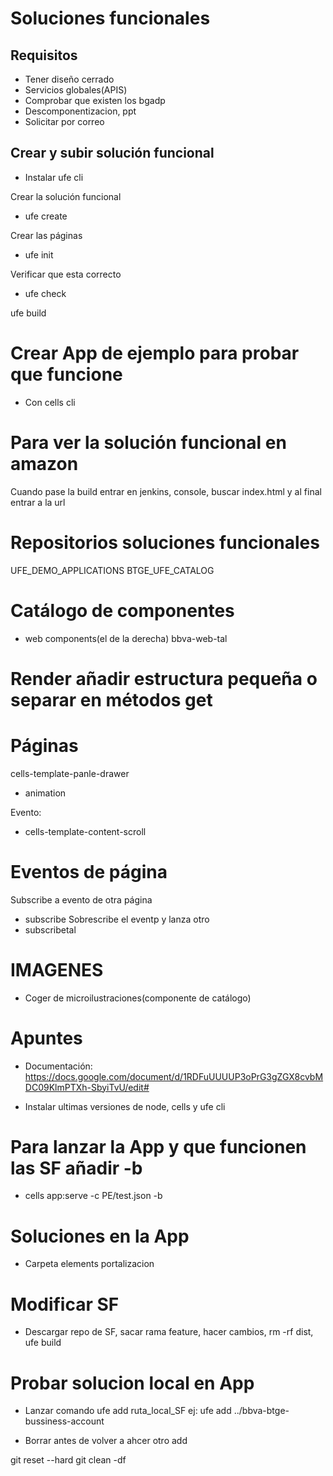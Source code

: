# Soluciones funcionales

## Requisitos

- Tener diseño cerrado
- Servicios globales(APIS)
- Comprobar que existen los bgadp
- Descomponentizacion, ppt
- Solicitar por correo

## Crear y subir solución funcional

- Instalar ufe cli

Crear la solución funcional
- ufe create

Crear las páginas
- ufe init

Verificar que esta correcto
- ufe check

ufe build

# Crear App de ejemplo para probar que funcione

- Con cells cli

# Para ver la solución funcional en amazon

Cuando pase la build entrar en jenkins, console, buscar index.html y al final entrar a la url

# Repositorios soluciones funcionales
UFE_DEMO_APPLICATIONS
BTGE_UFE_CATALOG


# Catálogo de componentes
- web components(el de la derecha)
bbva-web-tal

# Render añadir estructura pequeña o separar en métodos get

# Páginas
cells-template-panle-drawer

- animation

Evento:
- cells-template-content-scroll

# Eventos de página
Subscribe a evento de otra página
- subscribe
Sobrescribe el eventp y lanza otro
- subscribetal 

# IMAGENES

- Coger de microilustraciones(componente de catálogo)








# Apuntes

- Documentación: https://docs.google.com/document/d/1RDFuUUUUP3oPrG3gZGX8cvbMDC09KlmPTXh-SbyiTvU/edit#

- Instalar ultimas versiones de node, cells y ufe cli
# Para lanzar la App y que funcionen las SF añadir -b

- cells app:serve -c PE/test.json -b

# Soluciones en  la App

- Carpeta elements portalizacion

# Modificar SF

- Descargar repo de SF, sacar rama feature, hacer cambios, rm -rf dist, ufe build

# Probar solucion local en App

- Lanzar comando ufe add ruta_local_SF
ej: ufe add ../bbva-btge-bussiness-account

- Borrar antes de volver a ahcer otro add

git reset --hard
git clean -df
